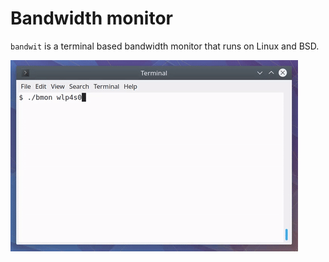 # Bandwidth monitor

`bandwit` is a terminal based bandwidth monitor that runs on Linux and BSD.

![bandwit](doc/bandwit.gif)
